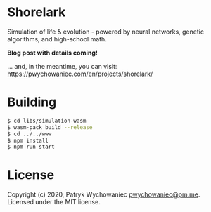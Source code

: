 # Shorelark

Simulation of life & evolution - powered by neural networks, genetic algorithms, and high-school math.

**Blog post with details coming!**

\... and, in the meantime, you can visit: https://pwychowaniec.com/en/projects/shorelark/

# Building

```bash
$ cd libs/simulation-wasm
$ wasm-pack build --release
$ cd ../../www
$ npm install
$ npm run start
```

# License

Copyright (c) 2020, Patryk Wychowaniec <pwychowaniec@pm.me>.    
Licensed under the MIT license.
